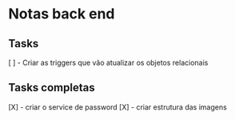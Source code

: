 # Notas back end

## Tasks

[ ] - Criar as triggers que vão atualizar os objetos relacionais

## Tasks completas

[X] - criar o service de password
[X] - criar estrutura das imagens
